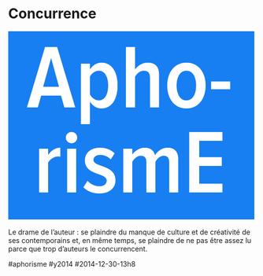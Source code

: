 # Concurrence

![](_i/aphorisme.png)

Le drame de l’auteur : se plaindre du manque de culture et de créativité de ses contemporains et, en même temps, se plaindre de ne pas être assez lu parce que trop d’auteurs le concurrencent.



#aphorisme #y2014 #2014-12-30-13h8
